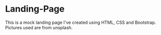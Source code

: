 # Landing-Page

This is a mock landing page I've created using HTML, CSS and Bootstrap.  Pictures used are from unsplash.  
